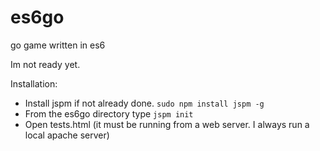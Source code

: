 # es6go
go game written in es6

Im not ready yet.

Installation:
*  Install jspm if not already done. ```sudo npm install jspm -g```
*  From the es6go directory type ```jspm init```
*  Open tests.html (it must be running from a web server. I always run a local apache server)



